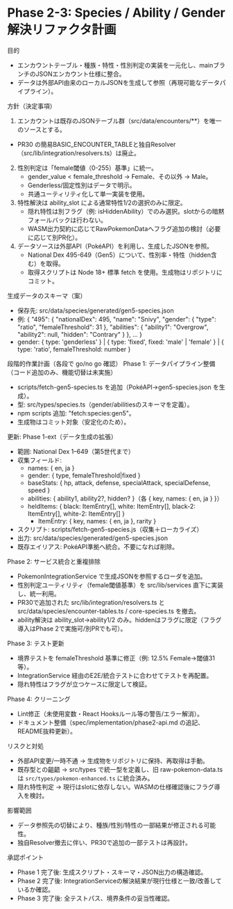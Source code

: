 # Phase 2-3: Species / Ability / Gender 解決リファクタ計画

目的
- エンカウントテーブル・種族・特性・性別判定の実装を一元化し、mainブランチのJSONエンカウント仕様に整合。
- データは外部API由来のローカルJSONを生成して参照（再現可能なデータパイプライン）。

方針（決定事項）
1) エンカウントは既存のJSONテーブル群（src/data/encounters/**）を唯一のソースとする。
  - PR30 の簡易BASIC_ENCOUNTER_TABLEと独自Resolver（src/lib/integration/resolvers.ts）は廃止。
2) 性別判定は「female閾値（0-255）基準」に統一。
   - gender_value < female_threshold → Female、その以外 → Male。
   - Genderless/固定性別はデータで明示。
   - 共通ユーティリティ化して単一実装を使用。
3) 特性解決は ability_slot による通常特性1/2の選択のみに限定。
   - 隠れ特性は別フラグ（例: isHiddenAbility）でのみ選択。slotからの暗黙フォールバックは行わない。
   - WASM出力契約に応じてRawPokemonDataへフラグ追加の検討（必要に応じて別PR化）。
4) データソースは外部API（PokéAPI）を利用し、生成したJSONを参照。
   - National Dex 495-649（Gen5）について、性別率・特性（hidden含む）を取得。
   - 取得スクリプトは Node 18+ 標準 fetch を使用。生成物はリポジトリにコミット。

生成データのスキーマ（案）
- 保存先: src/data/species/generated/gen5-species.json
- 例:
  {
    "495": {
      "nationalDex": 495,
      "name": "Snivy",
      "gender": { "type": "ratio", "femaleThreshold": 31 },
      "abilities": { "ability1": "Overgrow", "ability2": null, "hidden": "Contrary" }
    },
    ...
  }
- gender: { type: 'genderless' } | { type: 'fixed', fixed: 'male' | 'female' } | { type: 'ratio', femaleThreshold: number }

段階的作業計画（各段で go/no go 確認）
Phase 1: データパイプライン整備（コード追加のみ、機能切替は未実施）
- scripts/fetch-gen5-species.ts を追加（PokéAPI→gen5-species.json を生成）。
- 型: src/types/species.ts（gender/abilitiesのスキーマを定義）。
- npm scripts 追加: "fetch:species:gen5"。
- 生成物はコミット対象（安定化のため）。

更新: Phase 1-ext（データ生成の拡張）
- 範囲: National Dex 1–649（第5世代まで）
- 収集フィールド:
  - names: { en, ja }
  - gender: { type, femaleThreshold|fixed }
  - baseStats: { hp, attack, defense, specialAttack, specialDefense, speed }
  - abilities: { ability1, ability2?, hidden? }（各 { key, names: { en, ja } }）
  - heldItems: { black: ItemEntry[], white: ItemEntry[], black-2: ItemEntry[], white-2: ItemEntry[] }
    - ItemEntry: { key, names: { en, ja }, rarity }
- スクリプト: scripts/fetch-gen5-species.js（収集＋ローカライズ）
- 出力: src/data/species/generated/gen5-species.json
- 既存エイリアス: PokéAPI準拠へ統合。不要になれば削除。

Phase 2: サービス統合と重複排除
- PokemonIntegrationService で生成JSONを参照するローダを追加。
- 性別判定ユーティリティ（female閾値基準）を src/lib/services 直下に実装し、統一利用。
- PR30で追加された src/lib/integration/resolvers.ts と src/data/species/encounter-tables.ts / core-species.ts を撤去。
- ability解決は ability_slot→ability1/2 のみ。hiddenはフラグに限定（フラグ導入はPhase 2で実施可/別PRでも可）。

Phase 3: テスト更新
- 境界テストを femaleThreshold 基準に修正（例: 12.5% Female→閾値31 等）。
- IntegrationService 経由のE2E/統合テストに合わせてテストを再配置。
- 隠れ特性はフラグが立つケースに限定して検証。

Phase 4: クリーニング
- Lint修正（未使用変数・React Hooksルール等の警告/エラー解消）。
- ドキュメント整備（spec/implementation/phase2-api.md の追記、README抜粋更新）。

リスクと対処
- 外部API変更/一時不通 → 生成物をリポジトリに保持、再取得は手動。
- 既存型との齟齬 → src/types で統一型を定義し、旧 raw-pokemon-data.ts は `src/types/pokemon-enhanced.ts` に統合済み。
- 隠れ特性判定 → 現行はslotに依存しない。WASMの仕様確認後にフラグ導入を検討。

影響範囲
- データ参照先の切替により、種族/性別/特性の一部結果が修正される可能性。
- 独自Resolver撤去に伴い、PR30で追加の一部テストは再設計。

承認ポイント
- Phase 1 完了後: 生成スクリプト・スキーマ・JSON出力の構造確認。
- Phase 2 完了後: IntegrationServiceの解決結果が現行仕様と一致/改善しているか確認。
- Phase 3 完了後: 全テストパス、境界条件の妥当性確認。
